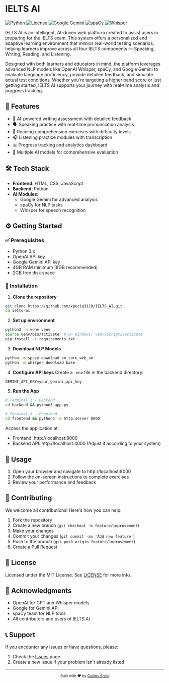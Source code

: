 # IELTS AI

[![Python](https://img.shields.io/badge/Python-3.x-blue.svg)](https://www.python.org/)
[![License](https://img.shields.io/badge/License-MIT-green.svg)](LICENSE)
[![Google Gemini](https://img.shields.io/badge/Google-Gemini-purple.svg)](https://deepmind.google/technologies/gemini/)
[![spaCy](https://img.shields.io/badge/spaCy-NLP-blue.svg)](https://spacy.io/)
[![Whisper](https://img.shields.io/badge/Whisper-Speech-blue.svg)](https://github.com/openai/whisper)

IELTS AI is an intelligent, AI-driven web platform created to assist users in preparing for the IELTS exam. This system offers a personalized and adaptive learning environment that mimics real-world testing scenarios, helping learners improve across all four IELTS components — Speaking, Writing, Reading, and Listening.

Designed with both learners and educators in mind, the platform leverages advanced NLP models like OpenAI Whisper, spaCy, and Google Gemini to evaluate language proficiency, provide detailed feedback, and simulate actual test conditions. Whether you're targeting a higher band score or just getting started, IELTS AI supports your journey with real-time analysis and progress tracking.

## 🚀 Features

- 🎯 AI-powered writing assessment with detailed feedback
- 🗣️ Speaking practice with real-time pronunciation analysis
- 📖 Reading comprehension exercises with difficulty levels
- 🎧 Listening practice modules with transcription
- 📊 Progress tracking and analytics dashboard
- 🤖 Multiple AI models for comprehensive evaluation

## 🛠 Tech Stack

- **Frontend**: HTML, CSS, JavaScript
- **Backend**: Python
- **AI Modules**: 
  - Google Gemini for advanced analysis
  - spaCy for NLP tasks
  - Whisper for speech recognition

## ⚙️ Getting Started

### ✅ Prerequisites

- Python 3.x
- OpenAI API key
- Google Gemini API key
- 4GB RAM minimum (8GB recommended)
- 2GB free disk space

### 🔧 Installation

1. **Clone the repository**
```bash
git clone https://github.com/xperia3110/IELTS_AI.git
cd ielts-ai
```

2. **Set up environment**
```bash
python3 -m venv venv
source venv/bin/activate  # On Windows: venv\Scripts\activate
pip install -r requirements.txt
```

3. **Download NLP Models**
```bash
python -m spacy download en_core_web_sm
python -m whisper download base
```

4. **Configure API keys**
Create a `.env` file in the backend directory:
```env
GEMINI_API_KEY=your_gemini_api_key
```

5. **Run the App**
```bash
# Terminal 1 - Backend
cd backend && python3 app.py

# Terminal 2 - Frontend
cd frontend && python3 -m http.server 8000
```

Access the application at:
- Frontend: http://localhost:8000
- Backend API: http://localhost:4000 (Adjust it according to your system)

## 📝 Usage

1. Open your browser and navigate to http://localhost:8000
2. Follow the on-screen instructions to complete exercises
3. Review your performance and feedback

## 🤝 Contributing

We welcome all contributions! Here's how you can help:

1. Fork the repository
2. Create a new branch (`git checkout -b feature/improvement`)
3. Make your changes
4. Commit your changes (`git commit -am 'Add new feature'`)
5. Push to the branch (`git push origin feature/improvement`)
6. Create a Pull Request

## 📄 License

Licensed under the MIT License. See [LICENSE](LICENSE) for more info.

## 🙏 Acknowledgments

- OpenAI for GPT and Whisper models
- Google for Gemini API
- spaCy team for NLP tools
- All contributors and users of IELTS AI

## 📞 Support

If you encounter any issues or have questions, please:
1. Check the [Issues](https://github.com/xperia3110/IELTS_AI/issues) page
2. Create a new issue if your problem isn't already listed
---

<div align="center">
  <sub>Built with ❤️ by <a href="https://github.com/xperia3110">Collins Shibi</a></sub>
</div>

